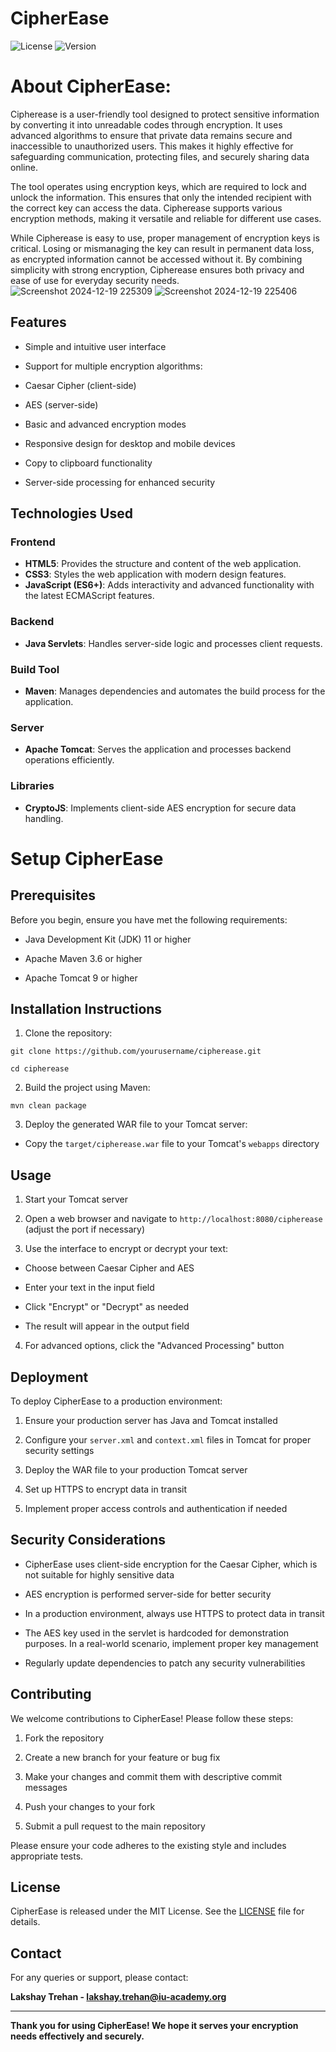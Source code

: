 # CipherEase

![License](https://img.shields.io/badge/license-MIT-blue.svg)
![Version](https://img.shields.io/badge/version-2.0.0-green.svg) 

# About CipherEase: 

Cipherease is a user-friendly tool designed to protect sensitive information by converting it into unreadable codes through encryption. It uses advanced algorithms to ensure that private data remains secure and inaccessible to unauthorized users. This makes it highly effective for safeguarding communication, protecting files, and securely sharing data online.  

The tool operates using encryption keys, which are required to lock and unlock the information. This ensures that only the intended recipient with the correct key can access the data. Cipherease supports various encryption methods, making it versatile and reliable for different use cases.  

While Cipherease is easy to use, proper management of encryption keys is critical. Losing or mismanaging the key can result in permanent data loss, as encrypted information cannot be accessed without it. By combining simplicity with strong encryption, Cipherease ensures both privacy and ease of use for everyday security needs.  
![Screenshot 2024-12-19 225309](https://github.com/user-attachments/assets/6e14fb4b-9ce2-4e69-a5fb-a5d96ed95cc9) ![Screenshot 2024-12-19 225406](https://github.com/user-attachments/assets/81426db1-2df4-49c5-8b58-0883809825cc)

## Features


- Simple and intuitive user interface

- Support for multiple encryption algorithms:

- Caesar Cipher (client-side)

- AES (server-side)

- Basic and advanced encryption modes

- Responsive design for desktop and mobile devices

- Copy to clipboard functionality

- Server-side processing for enhanced security


## Technologies Used


 ### **Frontend**  
- **HTML5**: Provides the structure and content of the web application.  
- **CSS3**: Styles the web application with modern design features.  
- **JavaScript (ES6+)**: Adds interactivity and advanced functionality with the latest ECMAScript features.  

### **Backend**  
- **Java Servlets**: Handles server-side logic and processes client requests.  

### **Build Tool**  
- **Maven**: Manages dependencies and automates the build process for the application.  

### **Server**  
- **Apache Tomcat**: Serves the application and processes backend operations efficiently.  

### **Libraries**  
- **CryptoJS**: Implements client-side AES encryption for secure data handling.  

# Setup CipherEase

## Prerequisites


Before you begin, ensure you have met the following requirements:

- Java Development Kit (JDK) 11 or higher

- Apache Maven 3.6 or higher

- Apache Tomcat 9 or higher


## Installation Instructions 


1. Clone the repository:

```
git clone https://github.com/yourusername/cipherease.git
```

```
cd cipherease
```

2. Build the project using Maven:

```
mvn clean package
```


3. Deploy the generated WAR file to your Tomcat server:

- Copy the `target/cipherease.war` file to your Tomcat's `webapps` directory


## Usage


1. Start your Tomcat server

2. Open a web browser and navigate to `http://localhost:8080/cipherease` (adjust the port if necessary)

3. Use the interface to encrypt or decrypt your text:

- Choose between Caesar Cipher and AES

- Enter your text in the input field

- Click "Encrypt" or "Decrypt" as needed

- The result will appear in the output field

4. For advanced options, click the "Advanced Processing" button


## Deployment


To deploy CipherEase to a production environment:


1. Ensure your production server has Java and Tomcat installed

2. Configure your `server.xml` and `context.xml` files in Tomcat for proper security settings

3. Deploy the WAR file to your production Tomcat server

4. Set up HTTPS to encrypt data in transit

5. Implement proper access controls and authentication if needed


## Security Considerations


- CipherEase uses client-side encryption for the Caesar Cipher, which is not suitable for highly sensitive data

- AES encryption is performed server-side for better security

- In a production environment, always use HTTPS to protect data in transit

- The AES key used in the servlet is hardcoded for demonstration purposes. In a real-world scenario, implement proper key management

- Regularly update dependencies to patch any security vulnerabilities


## Contributing


We welcome contributions to CipherEase! Please follow these steps:


1. Fork the repository

2. Create a new branch for your feature or bug fix

3. Make your changes and commit them with descriptive commit messages

4. Push your changes to your fork

5. Submit a pull request to the main repository


Please ensure your code adheres to the existing style and includes appropriate tests.


## License


CipherEase is released under the MIT License. See the [LICENSE](LICENSE) file for details.


## Contact


For any queries or support, please contact:

**Lakshay Trehan - lakshay.trehan@iu-academy.org**


---


**Thank you for using CipherEase! We hope it serves your encryption needs effectively and securely.**
